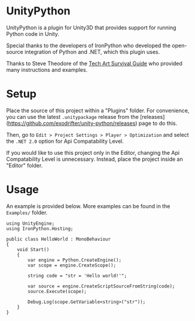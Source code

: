 UnityPython
===========
UnityPython is a plugin for Unity3D that provides support for running Python
code in Unity.

Special thanks to the developers of IronPython who developed the open-source
integration of Python and .NET, which this plugin uses.

Thanks to Steve Theodore of the [Tech Art Survival Guide](http://techartsurvival.blogspot.com/2013/12/embedding-ironpython-in-unity-tech-art.html)
who provided many instructions and examples.


Setup
=====
Place the source of this project within a "Plugins" folder. For convenience,
you can use the latest `.unitypackage` release from the [releases]
(https://github.com/exodrifter/unity-python/releases) page to do this.

Then, go to `Edit > Project Settings > Player > Optimization` and select the
`.NET 2.0` option for Api Compatability Level.

If you would like to use this project only in the Editor, changing the Api
Compatability Level is unnecessary. Instead, place the project inside an
"Editor" folder.


Usage
=====
An example is provided below. More examples can be found in the
`Examples/` folder.

	using UnityEngine;
	using IronPython.Hosting;

	public class HelloWorld : MonoBehaviour
	{
		void Start()
		{
			var engine = Python.CreateEngine();
			var scope = engine.CreateScope();

			string code = "str = 'Hello world!'";

			var source = engine.CreateScriptSourceFromString(code);
			source.Execute(scope);

			Debug.Log(scope.GetVariable<string>("str"));
		}
	}
